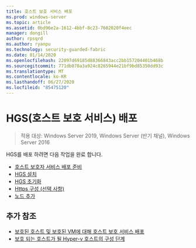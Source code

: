 ```yaml
---
title: 호스트 보호 서비스 배포
ms.prod: windows-server
ms.topic: article
ms.assetid: 0bd96e2a-1612-4bbf-8c23-7602020f4eec
manager: dongill
author: rpsqrd
ms.author: ryanpu
ms.technology: security-guarded-fabric
ms.date: 01/14/2020
ms.openlocfilehash: 22097d69185d88366843acc2bb157204401b468b
ms.sourcegitcommit: 771db070a3a924c8265944e21bf9bd85350dd93c
ms.translationtype: MT
ms.contentlocale: ko-KR
ms.lasthandoff: 06/27/2020
ms.locfileid: "85475120"
---
```

# <a name="deploy-the-host-guardian-service-hgs"></a>HGS(호스트 보호 서비스) 배포

>적용 대상: Windows Server 2019, Windows Server (반기 채널), Windows Server 2016


HGS를 배포 하려면 다음 작업을 완료 합니다.

- [호스트 보호자 서비스 배포 준비](guarded-fabric-prepare-for-hgs.md)
- [HGS 설치](guarded-fabric-choose-where-to-install-hgs.md)
- [HGS 초기화](guarded-fabric-initialize-hgs.md)
- [Https 구성 (선택 사항)](guarded-fabric-configure-hgs-https.md)
- [노드 추가](guarded-fabric-configure-additional-hgs-nodes.md)

## <a name="additional-references"></a>추가 참조

- [보호된 호스트 및 보호된 VM에 대해 호스트 보호 서비스 배포](guarded-fabric-deploying-hgs-overview.md)
- [보호 되는 호스트가 될 Hyper-v 호스트의 구성 단계](guarded-fabric-configure-hgs-with-authorized-hyper-v-hosts.md)
